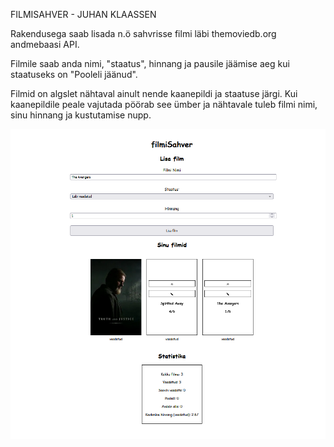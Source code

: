 FILMISAHVER - JUHAN KLAASSEN

Rakendusega saab lisada n.ö sahvrisse filmi läbi themoviedb.org andmebaasi API.

Filmile saab anda nimi, "staatus", hinnang ja pausile jäämise aeg kui staatuseks on "Pooleli jäänud".

Filmid on algslet nähtaval ainult nende kaanepildi ja staatuse järgi. Kui kaanepildile peale vajutada pöörab see ümber ja nähtavale tuleb filmi nimi, sinu hinnang ja kustutamise nupp.

![Kuvatõmmis rakendusest](image-2.png)